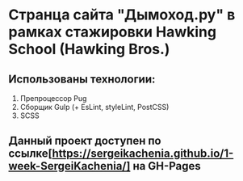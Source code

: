 # Странца сайта "Дымоход.ру" в рамках стажировки Hawking School (Hawking Bros.)

## Использованы технологии:
1. Препроцессор Pug
2. Сборщик Gulp (+ EsLint, styleLint, PostCSS) 
3. SCSS

## Данный проект доступен по ссылке[https://sergeikachenia.github.io/1-week-SergeiKachenia/] на GH-Pages
